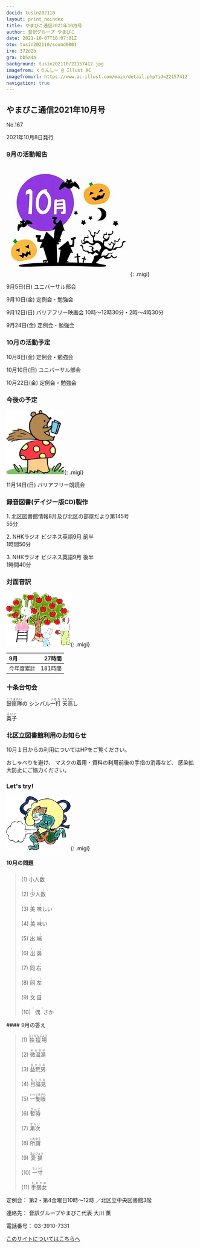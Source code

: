 ```yaml
---
docid: tusin202110
layout: print_noindex
title: やまびこ通信2021年10月号
author: 音訳グループ やまびこ
date: 2021-10-07T16:07:01Z
oto: tusin202110/sound0001
iro: 372d2b
gra: bb5a4a
background: tusin202110/22157412.jpg
imagefrom: くりんしー @ Illust AC
imagefromurl: https://www.ac-illust.com/main/detail.php?id=22157412
navigation: true
---
```



## <span data-dur="4.21" data-begin="2.750" id="xmri_0001" markdown="1">やまびこ通信2021年10月号</span>

<span data-dur="2.551" data-begin="6.960" id="xmri_0002" markdown="1">No.167</span>

<span data-dur="5.578" data-begin="9.511" id="xmri_0003" markdown="1">2021年10月8日発行</span>


### <span data-dur="3.245" data-begin="20.114" id="xmri_0006" markdown="1">9月の活動報告</span>

![cut1](media/tusin202110/cut1.png){: .migi}

<span data-dur="1.894" data-begin="25.209" id="xmri_0008" markdown="1">9月5日(日)</span>
<span data-dur="2.504" data-begin="27.103" id="xmri_0009" markdown="1">ユニバーサル部会</span>

<span data-dur="1.887" data-begin="29.607" id="xmri_000A" markdown="1">9月10日(金)</span>
<span data-dur="2.986" data-begin="31.494" id="xmri_000B" markdown="1">定例会・勉強会</span>

<span data-dur="2.173" data-begin="34.480" id="xmri_000C" markdown="1">9月12日(日)</span>
<span data-dur="6.292" data-begin="36.653" id="xmri_000D" markdown="1">バリアフリー映画会 10時～12時30分・2時～4時30分</span>

<span data-dur="2.236" data-begin="42.945" id="xmri_000E" markdown="1">9月24日(金)</span>
<span data-dur="4.386" data-begin="45.181" id="xmri_000F" markdown="1">定例会・勉強会</span>


### <span data-dur="3.251" data-begin="49.567" id="xmri_0010" markdown="1">10月の活動予定</span>

<span data-dur="2.024" data-begin="52.818" id="xmri_0011" markdown="1">10月8日(金)</span>
<span data-dur="2.986" data-begin="54.842" id="xmri_0012" markdown="1">定例会・勉強会</span>

<span data-dur="2.054" data-begin="57.828" id="xmri_0013" markdown="1">10月10日(日)</span>
<span data-dur="2.504" data-begin="59.882" id="xmri_0014" markdown="1">ユニバーサル部会</span>

<span data-dur="2.391" data-begin="62.386" id="xmri_0015" markdown="1">10月22日(金)</span>
<span data-dur="4.386" data-begin="64.777" id="xmri_0016" markdown="1">定例会・勉強会</span>


### <span data-dur="2.63" data-begin="69.163" id="xmri_0017" markdown="1">今後の予定</span>

![cut2](media/tusin202110/cut2.png){: .migi}

<span data-dur="2.516" data-begin="73.643" id="xmri_0019" markdown="1">11月14日(日)</span>
<span data-dur="4.183" data-begin="76.159" id="xmri_001A" markdown="1">バリアフリー朗読会</span>


### <span data-dur="4.728" data-begin="80.342" id="xmri_001B" markdown="1">録音図書(デイジー版CD)製作</span>



<span data-dur="0.815" data-begin="86.689" id="xmri_001D" markdown="1">1. </span>
<span data-dur="5.546" data-begin="87.504" id="xmri_001E" markdown="1">北区図書館情報8月及び北区の部屋だより第145号</span>  
<span data-dur="2.196" data-begin="93.050" id="xmri_001F" markdown="1">55分</span>

<span data-dur="0.704" data-begin="95.246" id="xmri_0020" markdown="1">2. </span>
<span data-dur="3.916" data-begin="95.950" id="xmri_0021" markdown="1">NHKラジオ ビジネス英語9月 前半</span>  
<span data-dur="2.601" data-begin="99.866" id="xmri_0022" markdown="1">1時間50分</span>

<span data-dur="0.871" data-begin="102.467" id="xmri_0023" markdown="1">3. </span>
<span data-dur="3.883" data-begin="103.338" id="xmri_0024" markdown="1">NHKラジオ ビジネス英語9月 後半</span>  
<span data-dur="4.067" data-begin="107.221" id="xmri_0025" markdown="1">1時間40分</span>


### <span data-dur="2.666" data-begin="111.288" id="xmri_0026" markdown="1">対面音訳</span>

![cut3](media/tusin202110/cut3.png){: .migi}

<span data-dur="0.972" data-begin="115.804" id="xmri_0028" markdown="1">9月</span>|<span data-dur="2.441" data-begin="116.776" id="xmri_0029" markdown="1">27時間</span>
|:---|---:|
<span data-dur="1.591" data-begin="119.217" id="xmri_002A" markdown="1">今年度累計</span>|<span data-dur="4.194" data-begin="120.808" id="xmri_002B" markdown="1">181時間</span>


### <span data-dur="2.767" data-begin="125.002" id="xmri_002C" markdown="1">十条台句会</span>

<span data-dur="9.306" data-begin="127.769" id="xmri_002D" markdown="1"><ruby>鼓笛隊<rp>(</rp><rt>こてきたい</rt><rp>)</rp></ruby>の シンバル<ruby>一打<rp>(</rp><rt>いちだ</rt><rp>)</rp>
 </ruby><ruby>天<rp>(</rp><rt>てん</rt><rp>)</rp></ruby><ruby>高<rp>(</rp><rt>たか</rt><rp>)</rp></ruby>し</span>


<span data-dur="3.257" data-begin="137.075" id="xmri_002E" markdown="1" class="haigo"><ruby>英子<rp>(</rp><rt>えいこ</rt><rp>)</rp></ruby></span>


### <span data-dur="4.025" data-begin="140.332" id="xmri_002F" markdown="1">北区立図書館利用のお知らせ</span>

<span data-dur="5.975" data-begin="144.357" id="xmri_0030" markdown="1">10月１日からの利用についてはHPをご覧ください。</span>

<span data-dur="1.453" data-begin="150.332" id="xmri_0031" markdown="1">おしゃべりを避け、</span>
<span data-dur="4.362" data-begin="151.785" id="xmri_0032" markdown="1">マスクの着用・資料の利用前後の手指の消毒など、</span>
<span data-dur="5.043" data-begin="156.147" id="xmri_0033" markdown="1">感染拡大防止にご協力ください。</span>


### <span data-dur="2.45" data-begin="161.690" id="xmri_0035" markdown="1">Let's try!</span>

![cut4](media/tusin202110/cut4.png){: .migi}


#### <span data-dur="2.798" data-begin="165.990" id="xmri_0037" markdown="1">10月の問題</span>





<blockquote markdown="1">
(1) <ruby>小人数<rp>(</rp><rt>（　　　）</rt><rp>)</rp></ruby>

(2) <ruby>少人数<rp>(</rp><rt>（　　　）</rt><rp>)</rp></ruby>

(3) <ruby>美味<rp>(</rp><rt>（　　　）</rt><rp>)</rp></ruby>しい

(4) <ruby>美味<rp>(</rp><rt>（　　　）</rt><rp>)</rp></ruby>い

(5) <ruby>出端<rp>(</rp><rt>（　　　）</rt><rp>)</rp></ruby>

(6) <ruby>出鼻<rp>(</rp><rt>（　　　）</rt><rp>)</rp></ruby>

(7) <ruby>同右<rp>(</rp><rt>（　　　）</rt><rp>)</rp></ruby>

(8) <ruby>同左<rp>(</rp><rt>（　　　）</rt><rp>)</rp></ruby>

(9) <ruby>文目<rp>(</rp><rt>（　　　）</rt><rp>)</rp></ruby>

(10) <ruby>偶<rp>(</rp><rt>（　　　）</rt><rp>)</rp></ruby>さか


</blockquote>
#### <span data-dur="2.645" data-begin="173.313" id="xmri_0039" markdown="1">9月の答え</span>

<blockquote markdown="1">
<span data-dur="1.177" data-begin="175.958" id="xmri_003A" markdown="1">(1) </span>
<span data-dur="2.561" data-begin="177.135" id="xmri_003B" markdown="1"><ruby>独擅場<rp>(</rp><rt>どくせんじょう</rt><rp>)</rp></ruby></span>

<span data-dur="1.016" data-begin="179.696" id="xmri_003C" markdown="1">(2) </span>
<span data-dur="2.309" data-begin="180.712" id="xmri_003D" markdown="1"><ruby>微温湯<rp>(</rp><rt>ぬるまゆ</rt><rp>)</rp></ruby></span>

<span data-dur="1.143" data-begin="183.021" id="xmri_003E" markdown="1">(3) </span>
<span data-dur="2.262" data-begin="184.164" id="xmri_003F" markdown="1"><ruby>益荒男<rp>(</rp><rt>ますらお</rt><rp>)</rp></ruby></span>

<span data-dur="1.119" data-begin="186.426" id="xmri_0040" markdown="1">(4) </span>
<span data-dur="2.262" data-begin="187.545" id="xmri_0041" markdown="1"><ruby>目論見<rp>(</rp><rt>もくろみ</rt><rp>)</rp></ruby></span>

<span data-dur="1.046" data-begin="189.807" id="xmri_0042" markdown="1">(5) </span>
<span data-dur="2.444" data-begin="190.853" id="xmri_0043" markdown="1"><ruby>一隻眼<rp>(</rp><rt>いっせきがん</rt><rp>)</rp></ruby></span>

<span data-dur="1.177" data-begin="193.297" id="xmri_0044" markdown="1">(6) </span>
<span data-dur="2.17" data-begin="194.474" id="xmri_0045" markdown="1"><ruby>暫時<rp>(</rp><rt>ざんじ</rt><rp>)</rp></ruby></span>

<span data-dur="1.171" data-begin="196.644" id="xmri_0046" markdown="1">(7) </span>
<span data-dur="2.152" data-begin="197.815" id="xmri_0047" markdown="1"><ruby>漸次<rp>(</rp><rt>ぜんじ</rt><rp>)</rp></ruby></span>

<span data-dur="1.211" data-begin="199.967" id="xmri_0048" markdown="1">(8) </span>
<span data-dur="2.181" data-begin="201.178" id="xmri_0049" markdown="1"><ruby>所謂<rp>(</rp><rt>いわゆる</rt><rp>)</rp></ruby></span>

<span data-dur="1.197" data-begin="203.359" id="xmri_004A" markdown="1">(9) </span>
<span data-dur="2.249" data-begin="204.556" id="xmri_004B" markdown="1"><ruby>愛猫<rp>(</rp><rt>あいびょう</rt><rp>)</rp></ruby></span>

<span data-dur="1.136" data-begin="206.805" id="xmri_004C" markdown="1">(10) </span>
<span data-dur="2.166" data-begin="207.941" id="xmri_004D" markdown="1"><ruby>一寸<rp>(</rp><rt>ちょっと</rt><rp>)</rp></ruby></span>

<span data-dur="1.433" data-begin="210.107" id="xmri_004E" markdown="1">(11) </span>
<span data-dur="2.259" data-begin="211.540" id="xmri_004F" markdown="1"><ruby>手弱女<rp>(</rp><rt>たおやめ</rt><rp>)</rp></ruby></span>

</blockquote>


<span data-dur="1.204" data-begin="213.799" id="xmri_0050" markdown="1">定例会：</span>
<span data-dur="3.238" data-begin="215.003" id="xmri_0051" markdown="1">第2・第4金曜日10時～12時</span>
<span data-dur="3.047" data-begin="218.241" id="xmri_0052" markdown="1">／北区立中央図書館3階</span>  

<span data-dur="1.318" data-begin="221.288" id="xmri_0053" markdown="1">連絡先：</span>
<span data-dur="3.966" data-begin="222.606" id="xmri_0054" markdown="1">音訳グループやまびこ代表 大川 薫</span>  

<span data-dur="1.409" data-begin="226.572" id="xmri_0055" markdown="1">電話番号：</span>
<span data-dur="4.305" data-begin="227.981" id="xmri_0056" markdown="1">03-3910-7331</span>  

<a data-dur="5.93" data-begin="232.286" id="xmri_0057" markdown="1" href="mailto:ymbk2016ml@gmail.com?Subject=やまびこウェブサイトについて">このサイトについてはこちらへ</a>


